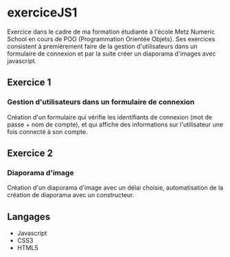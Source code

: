 # exerciceJS1
Exercice dans le cadre de ma formation étudiante à l'école Metz Numeric School en cours de POO (Programmation Orientée Objets).
Ses exercices consistent à premièrement faire de la gestion d'utilisateurs dans un formulaire de connexion et par la suite créer un diaporama d'images avec javascript.

## Exercice 1
### Gestion d'utilisateurs dans un formulaire de connexion

Création d'un formulaire qui vérifie les identifiants de connexion (mot de passe + nom de compte), et qui affiche des informations sur l'utilisateur une fois connecté à son compte.


## Exercice 2
### Diaporama d'image

Création d'un diaporama d'image avec un délai choisie, automatisation de la création de diaporama avec un constructeur.

## Langages

* Javascript
* CSS3
* HTML5


